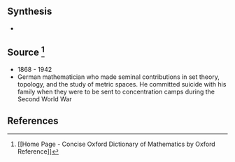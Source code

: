 ## Synthesis
- 
## Source [^1]
- 1868 - 1942
- German mathematician who made seminal contributions in set theory, topology, and the study of metric spaces. He committed suicide with his family when they were to be sent to concentration camps during the Second World War
## References

[^1]: [[Home Page - Concise Oxford Dictionary of Mathematics by Oxford Reference]]